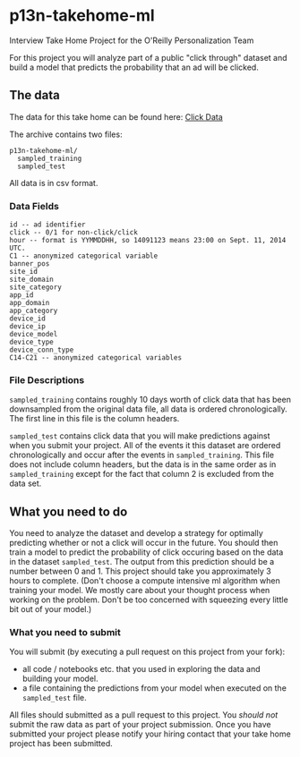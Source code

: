 # p13n-takehome-ml
Interview Take Home Project for the O'Reilly Personalization Team

For this project you will analyze part of a public "click through" dataset and build a model that predicts the 
probability that an ad will be clicked.

## The data

The data for this take home can be found here: [Click Data](https://storage.googleapis.com/p13n-takehome-ml/p13-takehome-ml.tar.gz)

The archive contains two files:

```
p13n-takehome-ml/
  sampled_training
  sampled_test
```

All data is in csv format.

### Data Fields
```
id -- ad identifier
click -- 0/1 for non-click/click
hour -- format is YYMMDDHH, so 14091123 means 23:00 on Sept. 11, 2014 UTC.
C1 -- anonymized categorical variable
banner_pos
site_id
site_domain
site_category
app_id
app_domain
app_category
device_id
device_ip
device_model
device_type
device_conn_type
C14-C21 -- anonymized categorical variables
```

### File Descriptions

`sampled_training` contains roughly 10 days worth of click data that has been downsampled 
from the original data file, all data is ordered chronologically. The first line in this file is the column headers.

`sampled_test` contains click data that you will make predictions against when you submit your project. All of the events
it this dataset are ordered chronologically and occur after the events in `sampled_training`. This file does not include
column headers, but the data is in the same order as in `sampled_training` except for the fact that column 2 is excluded
from the data set.


## What you need to do

You need to analyze the dataset and develop a strategy for optimally predicting whether or not a click will occur in 
the future. You should then train a model to predict the probability of click occuring based on the data in the dataset
`sampled_test`. The output from this prediction should be a number between 0 and 1. This project should take you approximately
3 hours to complete. (Don't choose a compute intensive ml algorithm when training your model. We mostly care about your 
thought process when working on the problem. Don't be too concerned with squeezing every little bit out of your model.)

### What you need to submit

You will submit (by executing a pull request on this project from your fork):
* all code / notebooks etc. that you used in exploring the data and building your model. 
* a file containing the predictions from your model when executed on the `sampled_test` file.

All files should submitted as a pull request to this project. You *should not* submit the raw data as part of your
project submission. Once you have submitted your project please notify your hiring contact that your take home project
has been submitted.

